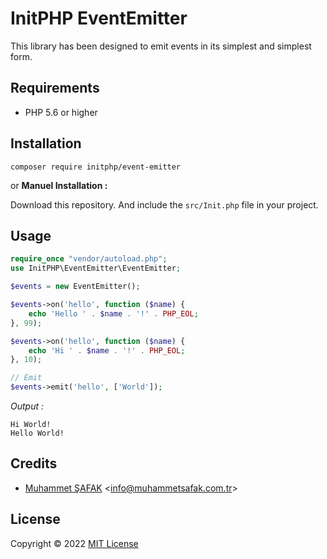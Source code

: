 # InitPHP EventEmitter

This library has been designed to emit events in its simplest and simplest form.

## Requirements

- PHP 5.6 or higher

## Installation

```
composer require initphp/event-emitter
```

or **Manuel Installation :**

Download this repository. And include the `src/Init.php` file in your project.

## Usage

```php
require_once "vendor/autoload.php";
use InitPHP\EventEmitter\EventEmitter;

$events = new EventEmitter();

$events->on('hello', function ($name) {
    echo 'Hello ' . $name . '!' . PHP_EOL;
}, 99);

$events->on('hello', function ($name) {
    echo 'Hi ' . $name . '!' . PHP_EOL;
}, 10);

// Emit
$events->emit('hello', ['World']);
```

_Output :_

```
Hi World!
Hello World!
```

## Credits

- [Muhammet ŞAFAK](https://www.muhammetsafak.com.tr) <<info@muhammetsafak.com.tr>>

## License

Copyright &copy; 2022 [MIT License](./LICENSE)